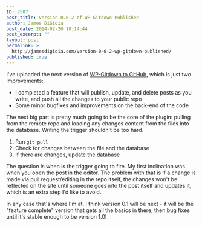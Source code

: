 ```yaml
---
ID: 2587
post_title: Version 0.0.2 of WP-Gitdown Published
author: James DiGioia
post_date: 2014-02-20 18:14:44
post_excerpt: ""
layout: post
permalink: >
  http://jamesdigioia.com/version-0-0-2-wp-gitdown-published/
published: true
---
```

I've uploaded the next version of [WP-Gitdown to GitHub][1], which is just two improvements:

*   I completed a feature that will publish, update, and delete posts as you write, and push all the changes to your public repo
*   Some minor bugfixes and improvements on the back-end of the code

The next big part is pretty much going to be the core of the plugin: pulling from the remote repo and loading any changes content from the files into the database. Writing the trigger shouldn't be too hard.

1.  Run `git pull`
2.  Check for changes between the file and the database
3.  If there are changes, update the database

The question is when is the trigger going to fire. My first inclination was when you open the post in the editor. The problem with that is if a change is made via pull request/editing in the repo itself, the changes won't be reflected on the site until someone goes into the post itself and updates it, which is an extra step I'd like to avoid.

In any case that's where I'm at. I think version 0.1 will be next - it will be the "feature complete" version that gets all the basics in there, then bug fixes until it's stable enough to be version 1.0!

 [1]: https://github.com/mAAdhaTTah/WP-Gitdown